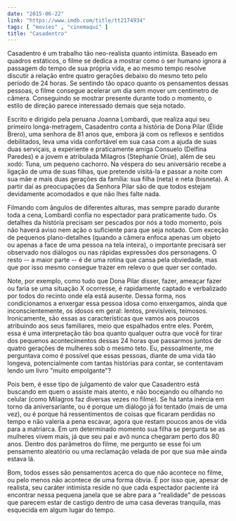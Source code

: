 ```yaml
---
date: "2015-06-22"
link: "https://www.imdb.com/title/tt2174934"
tags: [ "movies" , "cinemaqui" ]
title: "Casadentro"
---
```

Casadentro é um trabalho tão neo-realista quanto intimista. Baseado em quadros estáticos, o filme se dedica a mostrar como o ser humano ignora a passagem do tempo de sua própria vida, e ao mesmo tempo resolve discutir a relação entre quatro gerações debaixo do mesmo teto pelo período de 24 horas. Se sentindo tão opaco quanto os pensamentos dessas pessoas, o filme consegue acelerar um dia sem mover um centímetro de câmera. Conseguindo se mostrar presente durante todo o momento, o estilo de direção parece interessado demais que seja notado.

Escrito e dirigido pela peruana Joanna Lombardi, que realiza aqui seu primeiro longa-metragem, Casadentro conta a história de Dona Pilar (Élide Brero), uma senhora de 81 anos que, embora já com os reflexos e sentidos debilitados, leva uma vida confortável em sua casa com a ajuda de suas duas serviçais, a experiente e praticamente amiga Consuelo (Delfina Paredes) e a jovem e atribulada Milagros (Stephanie Orúe), além de seu xodó: Tuna, um pequeno cachorro. Na véspera do seu aniversário recebe a ligação de uma de suas filhas, que pretende visitá-la e passar a noite com sua mãe e mais duas gerações da família: sua filha (neta) e neta (bisneta). A partir daí as preocupações da Senhora Pilar são de que todos estejam devidamente acomodados e que não lhes falte nada.

Filmando com ângulos de diferentes alturas, mas sempre parado durante toda a cena, Lombardi confia no espectador para praticamente tudo. Os detalhes da história precisam ser pescados por nós a todo momento, pois não haverá aviso nem ação o suficiente para que seja notado. Com exceção de pequenos plano-detalhes (quando a câmera enfoca apenas um objeto ou apenas a face de uma pessoa na tela inteira), o importante precisará ser observado nos diálogos ou nas rápidas expressões dos personagens. O resto -- a maior parte -- é de uma rotina que cansa pela obviedade, mas que por isso mesmo consegue trazer em relevo o que quer ser contado.

Note, por exemplo, como tudo que Dona Pilar disser, fazer, ameaçar fazer ou faria se uma situação X ocorresse, é rapidamente captado e verbalizado por todos do recinto onde ela está ausente. Dessa forma, nos condicionamos a enxergar essa pessoa idosa como enxergamos, ainda que inconscientemente, os idosos em geral: lentos, previsíveis, teimosos. Ironicamente, são essas as características que vamos aos poucos atribuindo aos seus familiares, meio que espalhados entre eles. Porém, essa é uma interpretação tão boa quanto qualquer outra que você for tirar dos pequenos acontecimentos dessas 24 horas que passarmos juntos de quatro gerações de mulheres sob o mesmo teto. Eu, pessoalmente, me perguntava como é possível que essas pessoas, diante de uma vida tão longeva, potencialmente com tantas histórias para contar, se contentavam lendo um livro "muito empolgante"?

Pois bem, é esse tipo de julgamento de valor que Casadentro está buscando em quem o assiste mais atento, e não bocejando ou olhando no celular (como Milagros faz diversas vezes no filme). Se há tanta inércia em torno da aniversariante, ou é porque um diálogo já foi tentado (mais de uma vez), ou é porque há ressentimentos de coisas que ficaram perdidas no tempo e não valeria a pena escavar, agora que restam poucos anos de vida para a matriarca. Em um determinado momento sua filha se pergunta se as mulheres vivem mais, já que seu pai e avô nunca chegaram perto dos 80 anos. Dentro dos parâmetros do filme, me pergunto se esse foi um pensamento aleatório ou uma reclamação velada de por que sua mãe ainda estava lá.

Bom, todos esses são pensamentos acerca do que não acontece no filme, ou pelo menos não acontece de uma forma óbvia. É por isso que, apesar de realista, seu caráter intimista reside no que cada espectador paciente irá encontrar nessa pequena janela que se abre para a "realidade" de pessoas que parecem estar de castigo dentro de uma casa deveras tranquila, mas esquecida em algum lugar do tempo.
